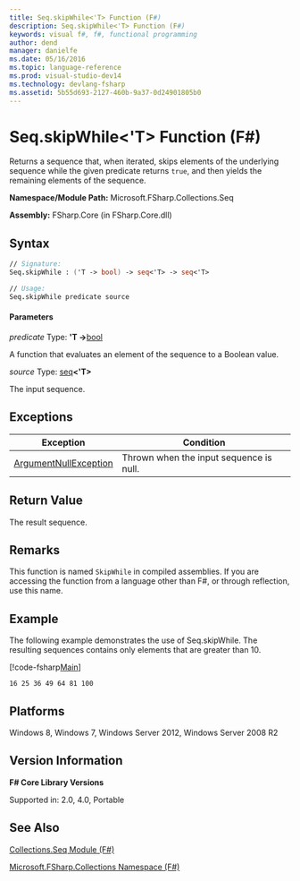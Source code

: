 ```yaml
---
title: Seq.skipWhile<'T> Function (F#)
description: Seq.skipWhile<'T> Function (F#)
keywords: visual f#, f#, functional programming
author: dend
manager: danielfe
ms.date: 05/16/2016
ms.topic: language-reference
ms.prod: visual-studio-dev14
ms.technology: devlang-fsharp
ms.assetid: 5b55d693-2127-460b-9a37-0d24901805b0
---
```


# Seq.skipWhile<'T> Function (F#)

Returns a sequence that, when iterated, skips elements of the underlying sequence while the given predicate returns `true`, and then yields the remaining elements of the sequence.

**Namespace/Module Path:** Microsoft.FSharp.Collections.Seq

**Assembly:** FSharp.Core (in FSharp.Core.dll)


## Syntax

```fsharp
// Signature:
Seq.skipWhile : ('T -> bool) -> seq<'T> -> seq<'T>

// Usage:
Seq.skipWhile predicate source
```

#### Parameters
*predicate*
Type: **'T -&gt;**[bool](https://msdn.microsoft.com/library/89c0cf9c-49ce-4207-a3be-555851a67dd5)


A function that evaluates an element of the sequence to a Boolean value.


*source*
Type: [seq](https://msdn.microsoft.com/library/2f0c87c6-8a0d-4d33-92a6-10d1d037ce75)**&lt;'T&gt;**


The input sequence.

## Exceptions

|Exception|Condition|
|----|----|
|[ArgumentNullException](https://msdn.microsoft.com/library/system.argumentnullexception.aspx)|Thrown when the input sequence is null.|

## Return Value

The result sequence.

## Remarks
This function is named `SkipWhile` in compiled assemblies. If you are accessing the function from a language other than F#, or through reflection, use this name.

## Example

The following example demonstrates the use of Seq.skipWhile. The resulting sequences contains only elements that are greater than 10.

[!code-fsharp[Main](~/samples/snippets/fsharp/fssequences/snippet172.fs)]

```
16 25 36 49 64 81 100
```

## Platforms
Windows 8, Windows 7, Windows Server 2012, Windows Server 2008 R2


## Version Information
**F# Core Library Versions**

Supported in: 2.0, 4.0, Portable

## See Also
[Collections.Seq Module &#40;F&#35;&#41;](Collections.Seq-Module-%5BFSharp%5D.md)

[Microsoft.FSharp.Collections Namespace &#40;F&#35;&#41;](Microsoft.FSharp.Collections-Namespace-%5BFSharp%5D.md)
